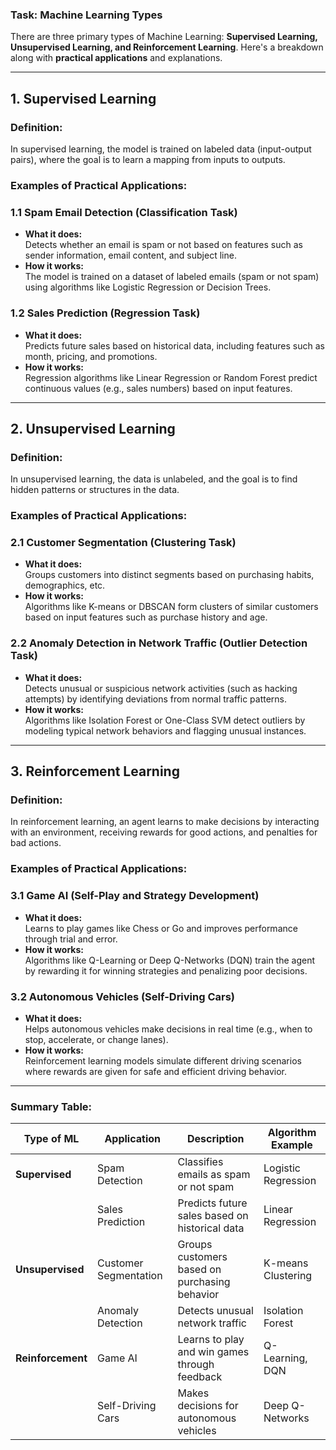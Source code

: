 ### **Task: Machine Learning Types**

There are three primary types of Machine Learning: **Supervised Learning, Unsupervised Learning, and Reinforcement Learning**. Here's a breakdown along with **practical applications** and explanations.

---

## **1. Supervised Learning**

### **Definition:**  
In supervised learning, the model is trained on labeled data (input-output pairs), where the goal is to learn a mapping from inputs to outputs.

### **Examples of Practical Applications:**

### **1.1 Spam Email Detection (Classification Task)**  
- **What it does:**  
  Detects whether an email is spam or not based on features such as sender information, email content, and subject line.
- **How it works:**  
  The model is trained on a dataset of labeled emails (spam or not spam) using algorithms like Logistic Regression or Decision Trees.

### **1.2 Sales Prediction (Regression Task)**  
- **What it does:**  
  Predicts future sales based on historical data, including features such as month, pricing, and promotions.
- **How it works:**  
  Regression algorithms like Linear Regression or Random Forest predict continuous values (e.g., sales numbers) based on input features.

---

## **2. Unsupervised Learning**

### **Definition:**  
In unsupervised learning, the data is unlabeled, and the goal is to find hidden patterns or structures in the data.

### **Examples of Practical Applications:**

### **2.1 Customer Segmentation (Clustering Task)**  
- **What it does:**  
  Groups customers into distinct segments based on purchasing habits, demographics, etc.
- **How it works:**  
  Algorithms like K-means or DBSCAN form clusters of similar customers based on input features such as purchase history and age.

### **2.2 Anomaly Detection in Network Traffic (Outlier Detection Task)**  
- **What it does:**  
  Detects unusual or suspicious network activities (such as hacking attempts) by identifying deviations from normal traffic patterns.
- **How it works:**  
  Algorithms like Isolation Forest or One-Class SVM detect outliers by modeling typical network behaviors and flagging unusual instances.

---

## **3. Reinforcement Learning**

### **Definition:**  
In reinforcement learning, an agent learns to make decisions by interacting with an environment, receiving rewards for good actions, and penalties for bad actions.

### **Examples of Practical Applications:**

### **3.1 Game AI (Self-Play and Strategy Development)**  
- **What it does:**  
  Learns to play games like Chess or Go and improves performance through trial and error.
- **How it works:**  
  Algorithms like Q-Learning or Deep Q-Networks (DQN) train the agent by rewarding it for winning strategies and penalizing poor decisions.

### **3.2 Autonomous Vehicles (Self-Driving Cars)**  
- **What it does:**  
  Helps autonomous vehicles make decisions in real time (e.g., when to stop, accelerate, or change lanes).
- **How it works:**  
  Reinforcement learning models simulate different driving scenarios where rewards are given for safe and efficient driving behavior.

---

### **Summary Table:**

| Type of ML        | Application        | Description                                      | Algorithm Example |
|-------------------|--------------------|--------------------------------------------------|------------------|
| **Supervised**    | Spam Detection      | Classifies emails as spam or not spam             | Logistic Regression |
|                   | Sales Prediction    | Predicts future sales based on historical data   | Linear Regression |
| **Unsupervised**  | Customer Segmentation| Groups customers based on purchasing behavior    | K-means Clustering |
|                   | Anomaly Detection   | Detects unusual network traffic                  | Isolation Forest  |
| **Reinforcement** | Game AI              | Learns to play and win games through feedback    | Q-Learning, DQN  |
|                   | Self-Driving Cars   | Makes decisions for autonomous vehicles          | Deep Q-Networks   |
